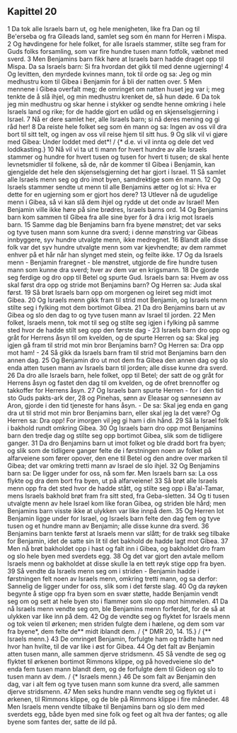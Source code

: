 ## Kapittel 20

1 Da tok alle Israels barn ut, og hele menigheten, like fra Dan og til Be'erseba og fra Gileads land, samlet seg som én mann for Herren i Mispa.
2 Og høvdingene for hele folket, for alle Israels stammer, stilte seg fram for Guds folks forsamling, som var fire hundre tusen mann fotfolk, væbnet med sverd.
3 Men Benjamins barn fikk høre at Israels barn hadde draget opp til Mispa. Da sa Israels barn: Si fra hvordan det gikk til med denne ugjerning!
4 Og levitten, den myrdede kvinnes mann, tok til orde og sa: Jeg og min medhustru kom til Gibea i Benjamin for å bli der natten over.
5 Men mennene i Gibea overfalt meg; de omringet om natten huset jeg var i; meg tenkte de å slå ihjel, og min medhustru krenket de, så hun døde.
6 Da tok jeg min medhustru og skar henne i stykker og sendte henne omkring i hele Israels land og rike; for de hadde gjort en udåd og en skjenselsgjerning i Israel.
7 Nå er dere samlet her, alle Israels barn; si nå deres mening og gi råd her!
8 Da reiste hele folket seg som én mann og sa: Ingen av oss vil dra bort til sitt telt, og ingen av oss vil reise hjem til sitt hus.
9 Og slik vil vi gjøre med Gibea: Under loddet med det*! / {* d.e. vi vil innta og dele det ved loddkasting.}
10 Nå vil vi ta ut ti mann for hvert hundre av alle Israels stammer og hundre for hvert tusen og tusen for hvert ti tusen; de skal hente levnetsmidler til folkene, så de, når de kommer til Gibea i Benjamin, kan gjengjelde det hele den skjenselsgjerning det har gjort i Israel.
11 Så samlet alle Israels menn seg og dro imot byen, samdrektige som én mann.
12 Og Israels stammer sendte ut menn til alle Benjamins ætter og lot si: Hva er dette for en ugjerning som er gjort hos dere?
13 Utlever nå de ugudelige menn i Gibea, så vi kan slå dem ihjel og rydde ut det onde av Israel! Men Benjamin ville ikke høre på sine brødres, Israels barns ord.
14 Og Benjamins barn kom sammen til Gibea fra alle sine byer for å dra i krig mot Israels barn.
15 Samme dag ble Benjamins barn fra byene mønstret; det var seks og tyve tusen mann som kunne dra sverd; i denne mønstring var Gibeas innbyggere, syv hundre utvalgte menn, ikke medregnet.
16 Blandt alle disse folk var det syv hundre utvalgte menn som var kjevhendte; av dem rammet enhver på et hår når han slynget med stein, og feilte ikke.
17 Og da Israels menn - Benjamin fraregnet - ble mønstret, utgjorde de fire hundre tusen mann som kunne dra sverd; hver av dem var en krigsmann.
18 De gjorde seg ferdige og dro opp til Betel og spurte Gud. Israels barn sa: Hvem av oss skal først dra opp og stride mot Benjamins barn? Og Herren sa: Juda skal først.
19 Så brøt Israels barn opp om morgenen og leiret seg midt imot Gibea.
20 Og Israels menn gikk fram til strid mot Benjamin, og Israels menn stilte seg i fylking mot dem bortimot Gibea.
21 Da dro Benjamins barn ut av Gibea og slo den dag to og tyve tusen mann av Israel til jorden.
22 Men folket, Israels menn, tok mot til seg og stilte seg igjen i fylking på samme sted hvor de hadde stilt seg opp den første dag -
23 Israels barn dro opp og gråt for Herrens åsyn til om kvelden, og de spurte Herren og sa: Skal jeg igjen gå fram til strid mot min bror Benjamins barn? Og Herren sa: Dra opp mot ham! -
24 Så gikk da Israels barn fram til strid mot Benjamins barn den annen dag.
25 Og Benjamin dro ut mot dem fra Gibea den annen dag og slo enda atten tusen mann av Israels barn til jorden; alle disse kunne dra sverd.
26 Da dro alle Israels barn, hele folket, opp til Betel; der satt de og gråt for Herrens åsyn og fastet den dag til om kvelden, og de ofret brennoffer og takkoffer for Herrens åsyn.
27 Og Israels barn spurte Herren - for i den tid sto Guds pakts-ark der,
28 og Pinehas, sønn av Eleasar og sønnesønn av Aron, gjorde i den tid tjeneste for hans åsyn. - De sa: Skal jeg enda en gang dra ut til strid mot min bror Benjamins barn, eller skal jeg la det være? Og Herren sa: Dra opp! For imorgen vil jeg gi ham i din hånd.
29 Så la Israel folk i bakhold rundt omkring Gibea.
30 Og Israels barn dro opp mot Benjamins barn den tredje dag og stilte seg opp bortimot Gibea, slik som de tidligere ganger.
31 Da dro Benjamins barn ut imot folket og ble dradd bort fra byen; og slik som de tidligere ganger felte de i førstningen noen av folket på alfarveiene som fører opover, den ene til Betel og den andre over marken til Gibea; det var omkring tretti mann av Israel de slo ihjel.
32 Og Benjamins barn sa: De ligger under for oss, nå som før. Men Israels barn sa: La oss flykte og dra dem bort fra byen, ut på alfarveiene!
33 Så brøt alle Israels menn opp fra det sted hvor de hadde stått, og stilte seg opp i Ba'al-Tamar, mens Israels bakhold brøt fram fra sitt sted, fra Geba-sletten.
34 Og ti tusen utvalgte menn av hele Israel kom like foran Gibea, og striden ble hård; men Benjamins barn visste ikke at ulykken var like innpå dem.
35 Og Herren lot Benjamin ligge under for Israel, og Israels barn felte den dag fem og tyve tusen og et hundre mann av Benjamin; alle disse kunne dra sverd.
36 Benjamins barn tenkte først at Israels menn var slått; for de trakk seg tilbake for Benjamin, idet de satte sin lit til det bakhold de hadde lagt mot Gibea.
37 Men nå brøt bakholdet opp i hast og falt inn i Gibea, og bakholdet dro fram og slo hele byen med sverdets egg.
38 Og det var gjort den avtale mellom Israels menn og bakholdet at disse skulle la en tett røyk stige opp fra byen.
39 Så vendte da Israels menn seg om i striden - Benjamin hadde i førstningen felt noen av Israels menn, omkring tretti mann, og sa derfor: Sannelig de ligger under for oss, slik som i det første slag.
40 Og da røyken begynte å stige opp fra byen som en svær støtte, hadde Benjamin vendt seg om og sett at hele byen sto i flammer som slo opp mot himmelen.
41 Da nå Israels menn vendte seg om, ble Benjamins menn forferdet, for de så at ulykken var like inn på dem.
42 Og de vendte seg og flyktet for Israels menn og tok veien til ørkenen; men striden fulgte dem i hælene, og dem som var fra byene*, dem felte de** midt iblandt dem. / {* DMR 20, 14. 15.} / {** Israels menn.}
43 De omringet Benjamin, forfulgte ham og trådte ham ned hvor han hvilte, til de var like i øst for Gibea.
44 Og det falt av Benjamin atten tusen mann, alle sammen djerve stridsmenn.
45 Så vendte de seg og flyktet til ørkenen bortimot Rimmons klippe, og på hovedveiene slo de* enda fem tusen mann blandt dem, og de forfulgte dem til Gideon og slo to tusen mann av dem. / {* Israels menn.}
46 De som falt av Benjamin den dag, var i alt fem og tyve tusen mann som kunne dra sverd, alle sammen djerve stridsmenn.
47 Men seks hundre mann vendte seg og flyktet ut i ørkenen, til Rimmons klippe, og de ble på Rimmons klippe i fire måneder.
48 Men Israels menn vendte tilbake til Benjamins barn og slo dem med sverdets egg, både byen med sine folk og feet og alt hva der fantes; og alle byene som fantes der, satte de ild på.

